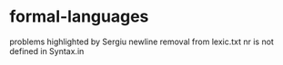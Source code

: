 # formal-languages

problems highlighted by Sergiu
newline removal from lexic.txt
nr is not defined in Syntax.in